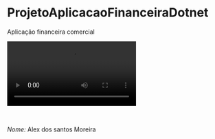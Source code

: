 # ProjetoAplicacaoFinanceiraDotnet
 Aplicação financeira comercial
 
 ![ProjetoAplicaçãoFinanceiraDotnet.mp4](https://github.com/alexsiks/ProjetoAplicacaoFinanceiraDotnet/blob/31ca4990c324f6f77a8511f6ddecc0cbef7884cf/ProgramandoCauculadora.mp4)
##


 
<br>*Nome:* Alex dos santos Moreira
